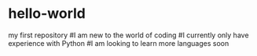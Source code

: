 # hello-world
my first repository
#I am new to the world of coding
#I currently only have experience with Python
#I am looking to learn more languages soon
